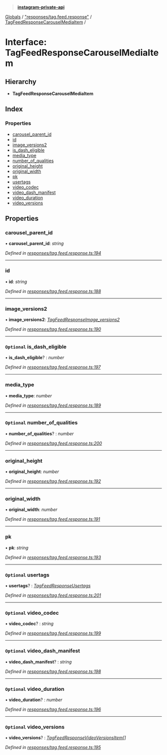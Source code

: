 > **[instagram-private-api](../README.md)**

[Globals](../README.md) / ["responses/tag.feed.response"](../modules/_responses_tag_feed_response_.md) / [TagFeedResponseCarouselMediaItem](_responses_tag_feed_response_.tagfeedresponsecarouselmediaitem.md) /

# Interface: TagFeedResponseCarouselMediaItem

## Hierarchy

* **TagFeedResponseCarouselMediaItem**

## Index

### Properties

* [carousel_parent_id](_responses_tag_feed_response_.tagfeedresponsecarouselmediaitem.md#carousel_parent_id)
* [id](_responses_tag_feed_response_.tagfeedresponsecarouselmediaitem.md#id)
* [image_versions2](_responses_tag_feed_response_.tagfeedresponsecarouselmediaitem.md#image_versions2)
* [is_dash_eligible](_responses_tag_feed_response_.tagfeedresponsecarouselmediaitem.md#optional-is_dash_eligible)
* [media_type](_responses_tag_feed_response_.tagfeedresponsecarouselmediaitem.md#media_type)
* [number_of_qualities](_responses_tag_feed_response_.tagfeedresponsecarouselmediaitem.md#optional-number_of_qualities)
* [original_height](_responses_tag_feed_response_.tagfeedresponsecarouselmediaitem.md#original_height)
* [original_width](_responses_tag_feed_response_.tagfeedresponsecarouselmediaitem.md#original_width)
* [pk](_responses_tag_feed_response_.tagfeedresponsecarouselmediaitem.md#pk)
* [usertags](_responses_tag_feed_response_.tagfeedresponsecarouselmediaitem.md#optional-usertags)
* [video_codec](_responses_tag_feed_response_.tagfeedresponsecarouselmediaitem.md#optional-video_codec)
* [video_dash_manifest](_responses_tag_feed_response_.tagfeedresponsecarouselmediaitem.md#optional-video_dash_manifest)
* [video_duration](_responses_tag_feed_response_.tagfeedresponsecarouselmediaitem.md#optional-video_duration)
* [video_versions](_responses_tag_feed_response_.tagfeedresponsecarouselmediaitem.md#optional-video_versions)

## Properties

###  carousel_parent_id

• **carousel_parent_id**: *string*

*Defined in [responses/tag.feed.response.ts:194](https://github.com/dilame/instagram-private-api/blob/3e16058/src/responses/tag.feed.response.ts#L194)*

___

###  id

• **id**: *string*

*Defined in [responses/tag.feed.response.ts:188](https://github.com/dilame/instagram-private-api/blob/3e16058/src/responses/tag.feed.response.ts#L188)*

___

###  image_versions2

• **image_versions2**: *[TagFeedResponseImage_versions2](_responses_tag_feed_response_.tagfeedresponseimage_versions2.md)*

*Defined in [responses/tag.feed.response.ts:190](https://github.com/dilame/instagram-private-api/blob/3e16058/src/responses/tag.feed.response.ts#L190)*

___

### `Optional` is_dash_eligible

• **is_dash_eligible**? : *number*

*Defined in [responses/tag.feed.response.ts:197](https://github.com/dilame/instagram-private-api/blob/3e16058/src/responses/tag.feed.response.ts#L197)*

___

###  media_type

• **media_type**: *number*

*Defined in [responses/tag.feed.response.ts:189](https://github.com/dilame/instagram-private-api/blob/3e16058/src/responses/tag.feed.response.ts#L189)*

___

### `Optional` number_of_qualities

• **number_of_qualities**? : *number*

*Defined in [responses/tag.feed.response.ts:200](https://github.com/dilame/instagram-private-api/blob/3e16058/src/responses/tag.feed.response.ts#L200)*

___

###  original_height

• **original_height**: *number*

*Defined in [responses/tag.feed.response.ts:192](https://github.com/dilame/instagram-private-api/blob/3e16058/src/responses/tag.feed.response.ts#L192)*

___

###  original_width

• **original_width**: *number*

*Defined in [responses/tag.feed.response.ts:191](https://github.com/dilame/instagram-private-api/blob/3e16058/src/responses/tag.feed.response.ts#L191)*

___

###  pk

• **pk**: *string*

*Defined in [responses/tag.feed.response.ts:193](https://github.com/dilame/instagram-private-api/blob/3e16058/src/responses/tag.feed.response.ts#L193)*

___

### `Optional` usertags

• **usertags**? : *[TagFeedResponseUsertags](_responses_tag_feed_response_.tagfeedresponseusertags.md)*

*Defined in [responses/tag.feed.response.ts:201](https://github.com/dilame/instagram-private-api/blob/3e16058/src/responses/tag.feed.response.ts#L201)*

___

### `Optional` video_codec

• **video_codec**? : *string*

*Defined in [responses/tag.feed.response.ts:199](https://github.com/dilame/instagram-private-api/blob/3e16058/src/responses/tag.feed.response.ts#L199)*

___

### `Optional` video_dash_manifest

• **video_dash_manifest**? : *string*

*Defined in [responses/tag.feed.response.ts:198](https://github.com/dilame/instagram-private-api/blob/3e16058/src/responses/tag.feed.response.ts#L198)*

___

### `Optional` video_duration

• **video_duration**? : *number*

*Defined in [responses/tag.feed.response.ts:196](https://github.com/dilame/instagram-private-api/blob/3e16058/src/responses/tag.feed.response.ts#L196)*

___

### `Optional` video_versions

• **video_versions**? : *[TagFeedResponseVideoVersionsItem](_responses_tag_feed_response_.tagfeedresponsevideoversionsitem.md)[]*

*Defined in [responses/tag.feed.response.ts:195](https://github.com/dilame/instagram-private-api/blob/3e16058/src/responses/tag.feed.response.ts#L195)*